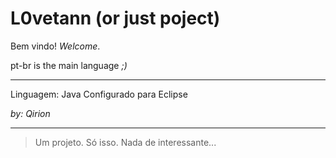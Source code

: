 L0vetann (or just poject)
========

Bem vindo! _Welcome_.

pt-br is the main language _;)_
***
Linguagem: Java
Configurado para Eclipse

_by: Qirion_
***
> Um projeto. Só isso. Nada de interessante...
